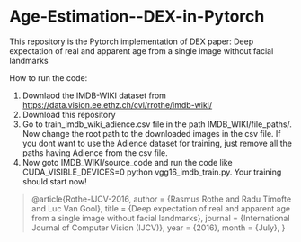 # Age-Estimation--DEX-in-Pytorch
This repository is the Pytorch implementation of DEX paper: 
Deep expectation of real and apparent age from a single image without facial landmarks

How to run the code:
1. Downlaod the IMDB-WIKI dataset from https://data.vision.ee.ethz.ch/cvl/rrothe/imdb-wiki/
2. Download this repository
3. Go to train_imdb_wiki_adience.csv file in the path IMDB_WIKI/file_paths/. Now change the root path to the downloaded images in the csv file. If you dont want to use the Adience dataset for training, just remove all the paths having Adience from the csv file.
4. Now goto IMDB_WIKI/source_code and run the code like CUDA_VISIBLE_DEVICES=0 python vgg16_imdb_train.py. Your training should start now!


>@article{Rothe-IJCV-2016,
  author = {Rasmus Rothe and Radu Timofte and Luc Van Gool},
  title = {Deep expectation of real and apparent age from a single image without facial landmarks},
  journal = {International Journal of Computer Vision (IJCV)},
  year = {2016},
  month = {July},
}
